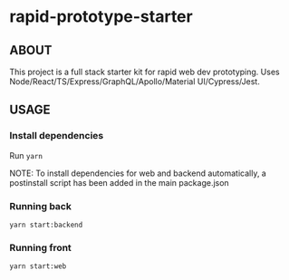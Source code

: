 # rapid-prototype-starter

## ABOUT
This project is a full stack starter kit for rapid web dev prototyping. Uses Node/React/TS/Express/GraphQL/Apollo/Material UI/Cypress/Jest.

## USAGE
### Install dependencies
Run `yarn`

NOTE: To install dependencies for web and backend automatically, a postinstall script has been added in the main package.json

### Running back

`yarn start:backend`

### Running front

`yarn start:web`
